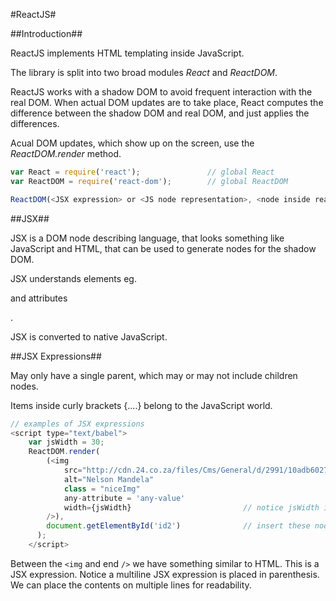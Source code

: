 #ReactJS#

##Introduction##

ReactJS implements HTML templating inside JavaScript.

The library is split into two broad modules *React* and *ReactDOM*.

ReactJS works with a shadow DOM to avoid frequent interaction with the real DOM. When actual DOM updates are to take place, React computes the difference between the shadow DOM and real DOM, and just applies the differences.

Acual DOM updates, which show up on the screen, use the *ReactDOM.render* method.

```JavaScript
var React = require('react');               // global React
var ReactDOM = require('react-dom');        // global ReactDOM

ReactDOM(<JSX expression> or <JS node representation>, <node inside real DOM>)  // place a number of nodes at a specific node
```

##JSX##

JSX is a DOM node describing language, that looks something like JavaScript and HTML, that can be used to generate nodes for the shadow DOM.

JSX understands elements eg. <p> and attributes <p someAttr='attribute'>.

JSX is converted to native JavaScript.

##JSX Expressions##

May only have a single parent, which may or may not include children nodes.

Items inside curly brackets {....} belong to the JavaScript world.

```JavaScript
// examples of JSX expressions
<script type="text/babel">
    var jsWidth = 30;
    ReactDOM.render(
        (<img
            src="http://cdn.24.co.za/files/Cms/General/d/2991/10adb60279214215baf3bc15813a2ce3.png"
            alt="Nelson Mandela"
            class = "niceImg"
            any-attribute = 'any-value'
            width={jsWidth}                         // notice jsWidth is replaced by 30
        />),
        document.getElementById('id2')              // insert these node(s) at location 'id2'
      );
    </script>
```
Between the `<img` and end `/>` we have something similar to HTML. This is a JSX expression. Notice a multiline JSX expression is placed in parenthesis. We can place the contents on multiple lines for readability.
